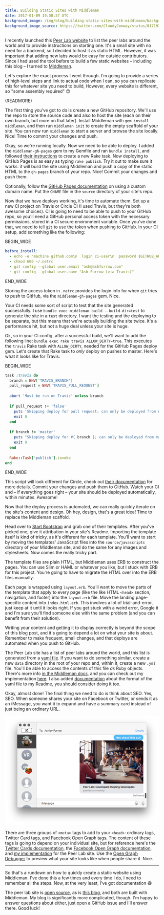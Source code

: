 ```yaml
---
title: Building Static Sites with Middleman
date: 2017-01-09 19:58:57 UTC
background_image: /img/blog/building-static-sites-with-middleman/background.jpg
background_image_source: https://twitter.com/CloudyConway/status/817193041161232385
---
```


I recently launched this [Peer Lab website](http://peerlab.community) to list the peer labs around the world and to provide instructions on starting one. It's a small site with no need for a backend, so I decided to host it as static HTML. However, it was important that adding new labs would be easy for outside contributors. Since I had used the tool before to build a few static websites – including this blog – I turned to [Middleman](https://middlemanapp.com).

Let's explore the exact process I went through. I'm going to provide a series of high-level steps and link to actual code when I can, so you can replicate this for whatever site you need to build, However, every website is different, so "some assembly required" 😉

(READMORE)

The first thing you've got to do is create a new GitHub repository. We'll use the repo to store the source code and also to host the site (each on their own branch, but more on that later). Install Middleman with `gem install middleman`, and then run `middleman init` to create the empty scaffold of your site. You can now run `middleman` to start a server and browse the site locally. Nice! Time to commit your changes and push.

Okay, so we're running locally. Now we need to be able to deploy. I added the `middleman-gh-pages` gem to my Gemfile and ran `bundle install`, and followed [their instructions](https://github.com/edgecase/middleman-gh-pages#installation) to create a new Rake task. Now deploying to GitHub Pages is as easy as typing `rake publish`. Try it out to make sure it works: it will build the site using Middleman and push a copy of the static HTML to the `gh-pages` branch of your repo. Nice! Commit your changes and push them.

Optionally, follow the [GitHub Pages documentation](https://help.github.com/articles/using-a-custom-domain-with-github-pages/) on using a custom domain name. Put the `CNAME` file in the `source` directory of your site's repo.

Now that we have deploys working, it's time to automate them. Set up a new CI project on Travis or Circle CI (I used Travis, but they're both awesome choices). CI is going to need to be able to push to your GitHub repo, so you'll need a GitHub personal access token with the necessary permissions, stored in a CI secure environment variable. Once you've done that, we need to tell `git` to use the token when pushing to GitHub. In your CI setup, add something like the following:

BEGIN_WIDE

```yaml
before_install:
  - echo -e "machine github.com\n  login ci-user\n  password $GITHUB_API_KEY" >> ~/.netrc
  - chmod 600 ~/.netrc
  - git config --global user.email "ash@ashfurrow.com"
  - git config --global user.name "Ash Furrow (via Travis)"
```

END_WIDE

Storing the access token in `.netrc` provides the login info for when `git` tries to push to GitHub, via the `middleman-gh-pages` gem. Nice. 

Your CI needs some sort of script to test that the site generated successfully. I use `bundle exec middleman build --build-dir=test` to generate the site in a `test` directory. I want the testing and the deploying to be separate, but this means that we're actually building the site twice. It's a performance hit, but not a huge deal unless your site is huge.

Ok, so in your CI config, after a successful build, we'll want to add the following line: `bundle exec rake travis ALLOW_DIRTY=true`. This executes the `travis` Rake task with `ALLOW_DIRTY`, needed for the GitHub Pages deploy gem. Let's create that Rake task to _only_ deploy on pushes to master. Here's what it looks like for Travis:

BEGIN_WIDE

```ruby
task :travis do
  branch = ENV['TRAVIS_BRANCH']
  pull_request = ENV['TRAVIS_PULL_REQUEST']

  abort 'Must be run on Travis' unless branch

  if pull_request != 'false'
    puts 'Skipping deploy for pull request; can only be deployed from master branch.'
    exit 0
  end

  if branch != 'master'
    puts "Skipping deploy for #{ branch }; can only be deployed from master branch."
    exit 0
  end

  Rake::Task['publish'].invoke
end
```

END_WIDE

This script will look different for Circle, check out [their documentation](https://circleci.com/docs/environment-variables/) for more details. Commit your changes and push them to GitHub. Watch your CI and – if everything goes right – your site should be deployed automatically, within minutes. Awesome!

Now that the deploy process is automated, we can really quickly iterate on the site's content and design. Oh hey, design, that's a great idea! Time to replace the Middleman scaffold. 

Head over to [Start Bootstrap](https://startbootstrap.com) and grab one of their templates. After you've picked one, give it attribution in your site's Readme. Importing the template itself is kind of tricky, as it's different for each template. You'll want to start by moving the templates' JavaScript files into the `source/javascripts` directory of your Middleman site, and do the same for any images and stylesheets. Now comes the really tricky part.

The template files are plain HTML, but Middleman uses ERB to construct the pages. You can use Slim or HAML or whatever you like, but I stuck with ERB for this project. You're going to have to migrate the HTML over into the ERB files manually.

Each page is wrapped using `layout.erb`. You'll want to move the parts of the template that apply to every page (like the like HTML `<head>` section, navigation, and footer) into the `layout.erb` file. Move the landing page-specific content into `index.html.erb`. This involves a lot of trial-and-error, just keep at it until it looks right. If you get stuck with a weird error, Google it and I'm sure you'll find someone else with the same problem (and you can benefit from their solution).

Writing your content and getting it to display correctly is beyond the scope of this blog post, and it's going to depend a lot on what your site is about. Remember to make frequent, small changes, and that deploys are automated when you push to GitHub.

The Peer Lab site has a list of peer labs around the world, and this list is generated from a [yaml file](https://github.com/ashfurrow/peerlab.community/blob/5792eebad29156ea56f60e7304fd29dba3dbe55a/data/events.yml). If you want to do something similar, create a new `data` directory in the root of your repo and, within it, create a new `.yml` file. You'll be able to access the contents of this file _as_ Ruby objects. There's more info [in the Middleman docs](https://middlemanapp.com/advanced/data_files/#toc), and you can check out my implementation [here](https://github.com/ashfurrow/peerlab.community/blob/5792eebad29156ea56f60e7304fd29dba3dbe55a/source/find.html.erb#L20-L56). I also added [documentation](https://github.com/ashfurrow/peerlab.community#adding-your-peer-lab) about the format of the yaml file to my Readme, you should consider doing it too.

Okay, almost done! The final thing we need to do is think about SEO. Yes, SEO. When someone shares your site on Facebook or Twitter, or sends it as an iMessage, you want it to expand and have a summary card instead of just being an ordinary URL. 

![iMessage expansion](/img/blog/building-static-sites-with-middleman/imessage.png)

There are three groups of `<meta>` tags to add to your `<head>`: ordinary tags, Twitter Card tags, and Facebook Open Graph tags. The content of these tags is going to depend on your individual site, but for reference here's the [Twitter Cards documentation](https://dev.twitter.com/cards/overview), the [Facebook Open Graph documentation](https://developers.facebook.com/docs/sharing/opengraph), and [my implementation](https://github.com/ashfurrow/peerlab.community/blob/5792eebad29156ea56f60e7304fd29dba3dbe55a/source/layouts/layout.erb#L8-L34) for the Peer Lab site. Use the [Open Graph Debugger](https://developers.facebook.com/tools/debug/) to preview what your site looks like when people share it. Nice.

---

So that's a rundown on how to quickly create a static website using Middleman. I've done this a few times and every time I do, I need to remember all the steps. Now, at the very least, I've got documentation 😅

The peer lab site is [open source](https://github.com/ashfurrow/peerlab.community), as is [this blog](https://github.com/ashfurrow/blog), and both are built with Middleman. My blog is significantly more complicated, though. I'm happy to answer questions about either, just open a GitHub issue and I'll answer there. Good luck!
